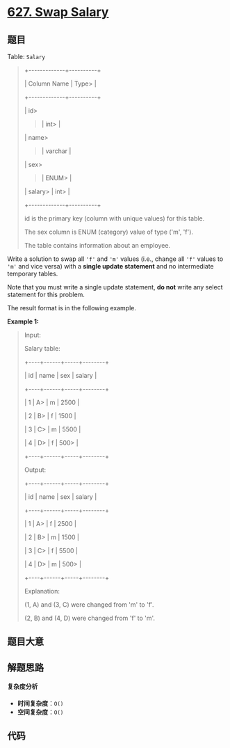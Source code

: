 # [627. Swap Salary](https://leetcode.com/problems/swap-salary/)

## 题目

Table: `Salary`

> +-------------+----------+
>
> | Column Name | Type>
> |
>
> +-------------+----------+
>
> | id>
>
> > | int>
> > |
>
> | name>
>
> > | varchar |
>
> | sex>
>
> > | ENUM>
> > |
>
> | salary>
> | int>
> |
>
> +-------------+----------+
>
> id is the primary key (column with unique values) for this table.
>
> The sex column is ENUM (category) value of type ('m', 'f').
>
> The table contains information about an employee.

Write a solution to swap all `'f'` and `'m'` values (i.e., change all `'f'`
values to `'m'` and vice versa) with a **single update statement** and no
intermediate temporary tables.

Note that you must write a single update statement, **do not** write any
select statement for this problem.

The result format is in the following example.

**Example 1:**

> Input:
>
> Salary table:
>
> +----+------+-----+--------+
>
> | id | name | sex | salary |
>
> +----+------+-----+--------+
>
> | 1 | A>
> | m | 2500 |
>
> | 2 | B>
> | f | 1500 |
>
> | 3 | C>
> | m | 5500 |
>
> | 4 | D>
> | f | 500>
> |
>
> +----+------+-----+--------+
>
> Output:
>
> +----+------+-----+--------+
>
> | id | name | sex | salary |
>
> +----+------+-----+--------+
>
> | 1 | A>
> | f | 2500 |
>
> | 2 | B>
> | m | 1500 |
>
> | 3 | C>
> | f | 5500 |
>
> | 4 | D>
> | m | 500>
> |
>
> +----+------+-----+--------+
>
> Explanation:
>
> (1, A) and (3, C) were changed from 'm' to 'f'.
>
> (2, B) and (4, D) were changed from 'f' to 'm'.

## 题目大意

## 解题思路

#### 复杂度分析

- **时间复杂度**：`O()`
- **空间复杂度**：`O()`

## 代码

```javascript

```
